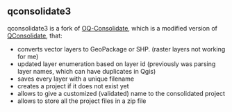 ## qconsolidate3

qconsolidate3 is a fork of [OQ-Consolidate](https://github.com/gem/oq-consolidate), which is a modified version of [QConsolidate](https://github.com/alexbruy/qconsolidate), that:

- converts vector layers to GeoPackage or SHP. (raster layers not working for me)
- updated layer enumeration based on layer id (previously was parsing layer names, which can have duplicates in Qgis)
- saves every layer with a unique filename
- creates a project if it does not exist yet
- allows to give a customized (validated) name to the consolidated project
- allows to store all the project files in a zip file

